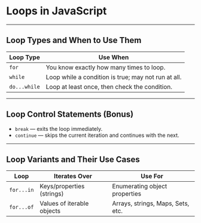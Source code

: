 # Loops in JavaScript

---

## Loop Types and When to Use Them

| Loop Type    | Use When                                            |
| ------------ | --------------------------------------------------- |
| `for`        | You know exactly how many times to loop.            |
| `while`      | Loop while a condition is true; may not run at all. |
| `do...while` | Loop at least once, then check the condition.       |

---

## Loop Control Statements (Bonus)

-   `break` — exits the loop immediately.
-   `continue` — skips the current iteration and continues with the next.

---

## Loop Variants and Their Use Cases

| Loop       | Iterates Over              | Use For                           |
| ---------- | -------------------------- | --------------------------------- |
| `for...in` | Keys/properties (strings)  | Enumerating object properties     |
| `for...of` | Values of iterable objects | Arrays, strings, Maps, Sets, etc. |
